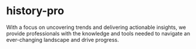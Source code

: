 # history-pro
With a focus on uncovering trends and delivering actionable insights, we provide professionals with the knowledge and tools needed to navigate an ever-changing landscape and drive progress.
